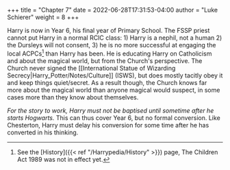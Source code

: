 +++
title = "Chapter 7"
date = 2022-06-28T17:31:53-04:00
author = "Luke Schierer"
weight = 8
+++

Harry is now in Year 6, his final year of Primary School.  The FSSP priest
cannot put Harry in a normal RCIC class: 1) Harry is a nephil, not a human 2)
the Dursleys will not consent, 3) he is no more successful at engaging the local
ACPCs[^20210604-8] than Harry has been.  He is educating Harry on Catholicism
and about the magical world, but from the Church's perspective.  The Church
never signed the [[International Statue of Wizarding Secrecy|Harry_Potter/Notes/Culture]] (ISWS),
but does mostly tacitly obey it and keep things quiet/secret.  As a result
though, the Church knows far more about the magical world than anyone magical
would suspect, in some cases more than they know about themselves.  

*For the story to work, Harry must not be baptised until sometime after he
starts Hogwarts.*  This can thus cover Year 6, but no formal
conversion.  Like Chesterton, Harry must delay his conversion for some time
after he has converted in his thinking. 

[^20210604-8]: See the [History]({{< ref "/Harrypedia/History" >}}) page, The Children
    Act 1989 was not in effect yet.  
